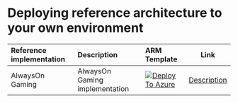 # Deploying reference architecture to your own environment

| Reference implementation | Description | ARM Template | Link |
|:-------------------------|:-------------|:-------------|------|
| AlwaysOn Gaming | AlwaysOn Gaming implementation|[![Deploy To Azure](https://docs.microsoft.com/en-us/azure/templates/media/deploy-to-azure.svg)](https://portal.azure.com/#blade/Microsoft_Azure_CreateUIDef/CustomDeploymentBlade/uri/https%3A%2F%2Fraw.githubusercontent.com%2Fhjscherer%2FAO%2Fdev%2FaoArm%2FaoArm.json/uiFormDefinitionUri/https%3A%2F%2Fraw.githubusercontent.com%2Fhjscherer%2FAO%2Fdev%2FaoArm%2Fao-portal.json) | [Description](./docs/reference/contoso/Readme.md) |